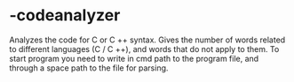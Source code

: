 # -codeanalyzer
Analyzes the code for C or C ++ syntax. Gives the number of words related to different languages ​​(C / C ++), and words that do not apply to them.
To start program you need to write in cmd path to the program file, and through a space path to the file for parsing.
